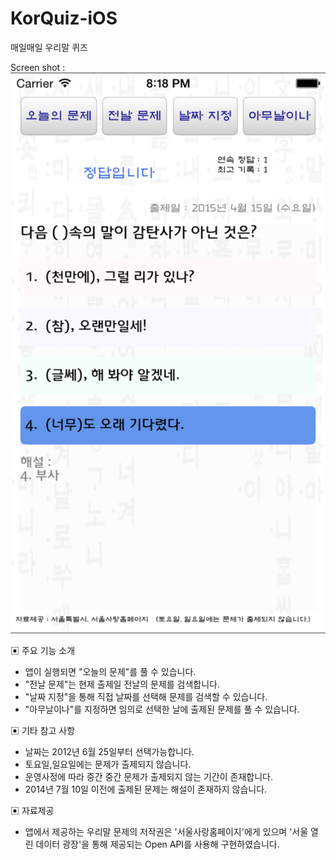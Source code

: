 # KorQuiz-iOS
매일매일 우리말 퀴즈

Screen shot :
![Screen shot](https://raw.githubusercontent.com/applusform/KorQuiz-iOS/master/screenshot1.png)

▣ 주요 기능 소개
 - 앱이 실행되면 "오늘의 문제"를 풀 수 있습니다.
 - "전날 문제"는 현제 출제일 전날의 문제를 검색합니다.
 - "날짜 지정"을 통해 직접 날짜를 선택해 문제를 검색할 수 있습니다.
 - "아무날이나"를 지정하면 임의로 선택한 날에 출제된 문제를 풀 수 있습니다.

▣ 기타 참고 사항
- 날짜는 2012년 6월 25일부터 선택가능합니다.
- 토요일,일요일에는 문제가 출제되지 않습니다.
- 운영사정에 따라 중간 중간 문제가 출제되지 않는 기간이 존재합니다.
- 2014년 7월 10일 이전에 출제된 문제는 해설이 존재하지 않습니다.

▣ 자료제공
- 앱에서 제공하는 우리말 문제의 저작권은 '서울사랑홈페이지'에게 있으며 '서울 열린 데이터 광장'을 통해 제공되는 Open API를 사용해 구현하였습니다.

